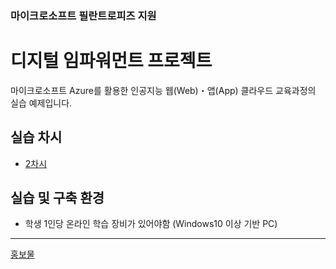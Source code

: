 ### 마이크로소프트 필란트로피즈 지원
# 디지털 임파워먼트 프로젝트


마이크로소프트 Azure를 활용한 인공지능 웹(Web)・앱(App) 클라우드 교육과정의 실습 예제입니다.

## 실습 차시
- [2차시](https://github.com/zibb03/Web-App-Practice/tree/main/ch2)
<!-- - [4차시](https://github.com/zibb03/Web-App-Practice/tree/main/ch3)
- 5차시
- 6차시
- 7차시
- 8차시
- 9차시
- 10차시 -->

## 실습 및 구축 환경
- 학생 1인당 온라인 학습 장비가 있어야함 (Windows10 이상 기반 PC)

---

[홍보물](https://microschool.kr/MS)
